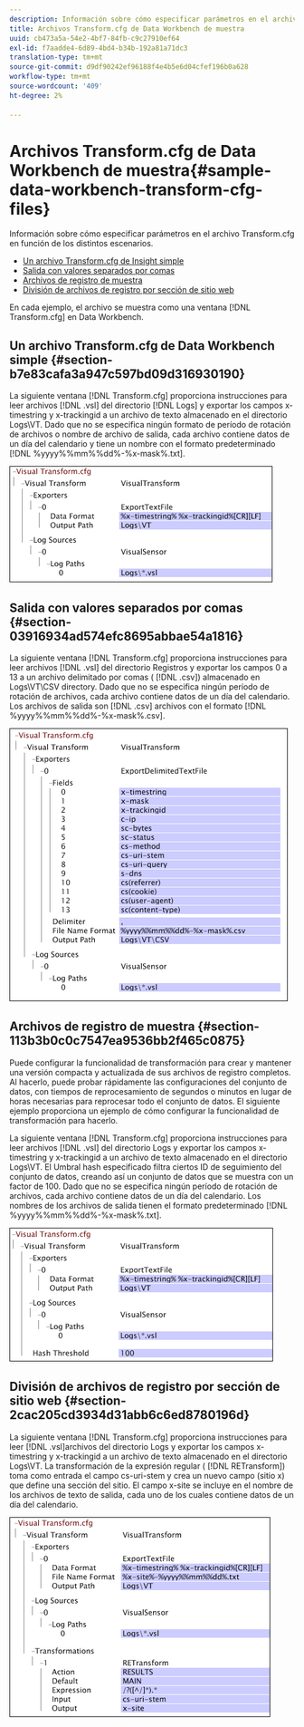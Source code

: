```yaml
---
description: Información sobre cómo especificar parámetros en el archivo Transform.cfg en función de los distintos escenarios.
title: Archivos Transform.cfg de Data Workbench de muestra
uuid: cb473a5a-54e2-4bf7-84fb-c9c27910ef64
exl-id: f7aadde4-6d89-4bd4-b34b-192a81a71dc3
translation-type: tm+mt
source-git-commit: d9df90242ef96188f4e4b5e6d04cfef196b0a628
workflow-type: tm+mt
source-wordcount: '409'
ht-degree: 2%

---
```


# Archivos Transform.cfg de Data Workbench de muestra{#sample-data-workbench-transform-cfg-files}

Información sobre cómo especificar parámetros en el archivo Transform.cfg en función de los distintos escenarios.

* [Un archivo Transform.cfg de Insight simple](../../../../../home/c-dataset-const-proc/c-transf-func/c-config-files-transf/t-ins-transf-file/c-sample-transf-files.md#section-b7e83cafa3a947c597bd09d316930190)
* [Salida con valores separados por comas](../../../../../home/c-dataset-const-proc/c-transf-func/c-config-files-transf/t-ins-transf-file/c-sample-transf-files.md#section-03916934ad574efc8695abbae54a1816)
* [Archivos de registro de muestra](../../../../../home/c-dataset-const-proc/c-transf-func/c-config-files-transf/t-ins-transf-file/c-sample-transf-files.md#section-113b3b0c0c7547ea9536bb2f465c0875)
* [División de archivos de registro por sección de sitio web](../../../../../home/c-dataset-const-proc/c-transf-func/c-config-files-transf/t-ins-transf-file/c-sample-transf-files.md#section-2cac205cd3934d31abb6c6ed8780196d)

En cada ejemplo, el archivo se muestra como una ventana [!DNL Transform.cfg] en Data Workbench.

## Un archivo Transform.cfg de Data Workbench simple {#section-b7e83cafa3a947c597bd09d316930190}

La siguiente ventana [!DNL Transform.cfg] proporciona instrucciones para leer archivos [!DNL .vsl] del directorio [!DNL Logs] y exportar los campos x-timestring y x-trackingid a un archivo de texto almacenado en el directorio Logs\VT. Dado que no se especifica ningún formato de período de rotación de archivos o nombre de archivo de salida, cada archivo contiene datos de un día del calendario y tiene un nombre con el formato predeterminado [!DNL %yyyy%%mm%%dd%-%x-mask%.txt].

![](assets/cfg_VisualTransform_SimpleExample.png)

## Salida con valores separados por comas {#section-03916934ad574efc8695abbae54a1816}

La siguiente ventana [!DNL Transform.cfg] proporciona instrucciones para leer archivos [!DNL .vsl] del directorio Registros y exportar los campos 0 a 13 a un archivo delimitado por comas ( [!DNL .csv]) almacenado en Logs\VT\CSV directory. Dado que no se especifica ningún período de rotación de archivos, cada archivo contiene datos de un día del calendario. Los archivos de salida son [!DNL .csv] archivos con el formato [!DNL %yyyy%%mm%%dd%-%x-mask%.csv].

![](assets/cfg_VisualTransform_CSVExample.png)

## Archivos de registro de muestra {#section-113b3b0c0c7547ea9536bb2f465c0875}

Puede configurar la funcionalidad de transformación para crear y mantener una versión compacta y actualizada de sus archivos de registro completos. Al hacerlo, puede probar rápidamente las configuraciones del conjunto de datos, con tiempos de reprocesamiento de segundos o minutos en lugar de horas necesarias para reprocesar todo el conjunto de datos. El siguiente ejemplo proporciona un ejemplo de cómo configurar la funcionalidad de transformación para hacerlo.

La siguiente ventana [!DNL Transform.cfg] proporciona instrucciones para leer archivos [!DNL .vsl] del directorio Logs y exportar los campos x-timestring y x-trackingid a un archivo de texto almacenado en el directorio Logs\VT. El Umbral hash especificado filtra ciertos ID de seguimiento del conjunto de datos, creando así un conjunto de datos que se muestra con un factor de 100. Dado que no se especifica ningún período de rotación de archivos, cada archivo contiene datos de un día del calendario. Los nombres de los archivos de salida tienen el formato predeterminado [!DNL %yyyy%%mm%%dd%-%x-mask%.txt].

![](assets/cfg_VisualTransform_SampledExample.png)

## División de archivos de registro por sección de sitio web {#section-2cac205cd3934d31abb6c6ed8780196d}

La siguiente ventana [!DNL Transform.cfg] proporciona instrucciones para leer [!DNL .vsl]archivos del directorio Logs y exportar los campos x-timestring y x-trackingid a un archivo de texto almacenado en el directorio Logs\VT. La transformación de la expresión regular ( [!DNL RETransform]) toma como entrada el campo cs-uri-stem y crea un nuevo campo (sitio x) que define una sección del sitio. El campo x-site se incluye en el nombre de los archivos de texto de salida, cada uno de los cuales contiene datos de un día del calendario.

![](assets/cfg_VisualTransform_SplittingExample.png)
